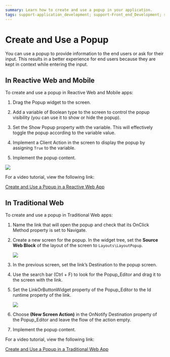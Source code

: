 ```yaml
---
summary: Learn how to create and use a popup in your application.
tags: support-application_development; support-Front_end_Development; support-Mobile_Apps; support-webapps
---
```


# Create and Use a Popup

You can use a popup to provide information to the end users or ask for their input. This results in a better experience for end users because they are kept in context while entering the input.

## In Reactive Web and Mobile

To create and use a popup in Reactive Web and Mobile apps:

1. Drag the Popup widget to the screen. 

1. Add a variable of Boolean type to the screen to control the popup visibility (you can use it to show or hide the popup). 

1. Set the Show Popup property with the variable. This will effectively toggle the popup according to the variable value. 

1. Implement a Client Action in the screen to display the popup by assigning `True` to the variable. 

1. Implement the popup content. 

![](images/popup-mobile.png?width=750)

For a video tutorial, view the following link:

[Create and Use a Popup in a Reactive Web App](https://www.youtube.com/watch?v=RrMARHvJBXU)

## In Traditional Web

To create and use a popup in Traditional Web apps:

1. Name the link that will open the popup and check that its OnClick Method property is set to Navigate. 

1. Create a new screen for the popup. In the widget tree, set the **Source Web Block** of the layout of the screen to `Layouts\LayoutPopup`. 

    ![](images/popup-web-2.png?width=500)

1. In the previous screen, set the link’s Destination to the popup screen.

1. Use the search bar (Ctrl + F) to look for the Popup_Editor and drag it to the screen with the link. 

1. Set the LinkOrButtonWidget property of the Popup_Editor to the Id runtime property of the link. 

    ![](images/popup-web-1.png?width=750)

1. Choose **(New Screen Action)** in the OnNotify Destination property of the Popup_Editor and leave the flow of the action empty.

1. Implement the popup content. 

For a video tutorial, view the following link:

[Create and Use a Popup in a Traditional Web App](https://www.youtube.com/watch?v=ShOCxc3g91M)
